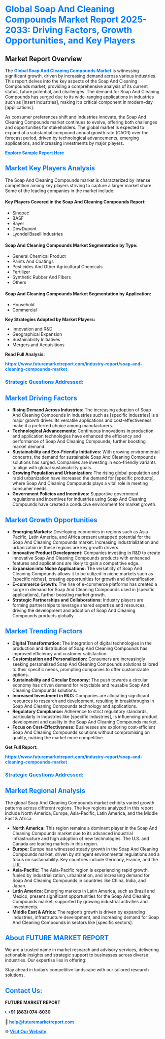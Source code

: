 <h1 style="color: #007BFF;">Global Soap And Cleaning Compounds Market Report 2025-2033: Driving Factors, Growth Opportunities, and Key Players</h1>

<section id="overview">
<h2>Market Report Overview</h2>
<p>The <a href="https://www.futuremarketreport.com/industry-report/soap-and-cleaning-compounds-market" style="color: #007BFF; text-decoration: none;"><strong>Global Soap And Cleaning Compounds Market</strong></a> is witnessing significant growth, driven by increasing demand across various industries. This report delves into the key aspects of the Soap And Cleaning Compounds market, providing a comprehensive analysis of its current status, future potential, and challenges. The demand for Soap And Cleaning Compounds has surged due to its wide-ranging applications in industries such as [insert industries], making it a critical component in modern-day [applications].</p>
<p>As consumer preferences shift and industries innovate, the Soap And Cleaning Compounds market continues to evolve, offering both challenges and opportunities for stakeholders. The global market is expected to expand at a substantial compound annual growth rate (CAGR) over the forecast period, driven by technological advancements, emerging applications, and increasing investments by major players.</p>
</section>

<section id="overview">
<p><a href="https://www.futuremarketreport.com/request-sample/reportId=34552" style="color: #007BFF; text-decoration: none;"><strong>Explore Sample Report Here</strong></a></p>
</section>

<section id="key-players">
<h2 style="color: #007BFF;">Market Key Players Analysis</h2>
<p>The Soap And Cleaning Compounds market is characterized by intense competition among key players striving to capture a larger market share. Some of the leading companies in the market include:</p>
<h4>Key Players Covered in the Soap And Cleaning Compounds Report:</h4>
<ul><li>Sinopec</li><li>BASF</li><li>Bayer</li><li>DowDupont</li><li>LyondellBasell Industries</li></ul>
<h4>Soap And Cleaning Compounds Market Segmentation by Type:</h4>
<ul><li>General Chemical Product</li><li>Paints And Coatings</li><li>Pesticides And Other Agricultural Chemicals</li><li>Fertilizer</li><li>Synthetic Rubber And Fibers</li><li>Others</li></ul>

<h4>Soap And Cleaning Compounds Market Segmentation by Application:</h4>
<ul><li>Household</li><li>Commercial</li></ul>
<p><strong>Key Strategies Adopted by Market Players:</strong></p>
<ul>
<li>Innovation and R&D</li>
<li>Geographical Expansion</li>
<li>Sustainability Initiatives</li>
<li>Mergers and Acquisitions</li>
</ul>
</section>

<section>
<p><strong>Read Full Analysis: </strong></p><a href="https://www.futuremarketreport.com/industry-report/soap-and-cleaning-compounds-market" style="color: #007BFF; text-decoration: none;"><strong>https://www.futuremarketreport.com/industry-report/soap-and-cleaning-compounds-market</strong></a>
<h3 style="color: #007BFF;">Strategic Questions Addressed:</h3>
</section>

<section id="driving-factors">
<h2 style="color: #007BFF;">Market Driving Factors</h2>
<ul>
<li><strong>Rising Demand Across Industries:</strong> The increasing adoption of Soap And Cleaning Compounds in industries such as [specific industries] is a major growth driver. Its versatile applications and cost-effectiveness make it a preferred choice among manufacturers.</li>
<li><strong>Technological Advancements:</strong> Continuous innovations in production and application technologies have enhanced the efficiency and performance of Soap And Cleaning Compounds, further boosting market demand.</li>
<li><strong>Sustainability and Eco-Friendly Initiatives:</strong> With growing environmental concerns, the demand for sustainable Soap And Cleaning Compounds solutions has surged. Companies are investing in eco-friendly variants to align with global sustainability goals.</li>
<li><strong>Growing Population and Urbanization:</strong> The rising global population and rapid urbanization have increased the demand for [specific products], where Soap And Cleaning Compounds plays a vital role in meeting consumer needs.</li>
<li><strong>Government Policies and Incentives:</strong> Supportive government regulations and incentives for industries using Soap And Cleaning Compounds have created a conducive environment for market growth.</li>
</ul>
</section>

<section id="growth-opportunities">
<h2 style="color: #007BFF;">Market Growth Opportunities</h2>
<ul>
<li><strong>Emerging Markets:</strong> Developing economies in regions such as Asia-Pacific, Latin America, and Africa present untapped potential for the Soap And Cleaning Compounds market. Increasing industrialization and urbanization in these regions are key growth drivers.</li>
<li><strong>Innovative Product Development:</strong> Companies investing in R&D to create innovative Soap And Cleaning Compounds products with enhanced features and applications are likely to gain a competitive edge.</li>
<li><strong>Expansion into Niche Applications:</strong> The versatility of Soap And Cleaning Compounds allows it to be utilized in niche markets such as [specific niches], creating opportunities for growth and diversification.</li>
<li><strong>E-commerce Growth:</strong> The rise of e-commerce platforms has created a surge in demand for Soap And Cleaning Compounds used in [specific applications], further boosting market growth.</li>
<li><strong>Strategic Partnerships and Collaborations:</strong> Industry players are forming partnerships to leverage shared expertise and resources, driving the development and adoption of Soap And Cleaning Compounds products globally.</li>
</ul>
</section>

<section id="trending-factors">
<h2 style="color: #007BFF;">Market Trending Factors</h2>
<ul>
<li><strong>Digital Transformation:</strong> The integration of digital technologies in the production and distribution of Soap And Cleaning Compounds has improved efficiency and customer satisfaction.</li>
<li><strong>Customization and Personalization:</strong> Consumers are increasingly seeking personalized Soap And Cleaning Compounds solutions tailored to their specific needs, prompting companies to offer customizable options.</li>
<li><strong>Sustainability and Circular Economy:</strong> The push towards a circular economy has driven demand for recyclable and reusable Soap And Cleaning Compounds solutions.</li>
<li><strong>Increased Investment in R&D:</strong> Companies are allocating significant resources to research and development, resulting in breakthroughs in Soap And Cleaning Compounds technology and applications.</li>
<li><strong>Regulatory Compliance:</strong> Adherence to strict regulatory standards, particularly in industries like [specific industries], is influencing product development and quality in the Soap And Cleaning Compounds market.</li>
<li><strong>Focus on Cost-Effectiveness:</strong> Businesses are exploring cost-efficient Soap And Cleaning Compounds solutions without compromising on quality, making the market more competitive.</li>
</ul>
</section>

<section>
<p><strong>Get Full Report: </strong></p><a href="https://www.futuremarketreport.com/industry-report/soap-and-cleaning-compounds-market" style="color: #007BFF; text-decoration: none;"><strong>https://www.futuremarketreport.com/industry-report/soap-and-cleaning-compounds-market</strong></a>
<h3 style="color: #007BFF;">Strategic Questions Addressed:</h3>
</section>


<section id="regional-analysis">
<h2 style="color: #007BFF;">Market Regional Analysis</h2>
<p>The global Soap And Cleaning Compounds market exhibits varied growth patterns across different regions. The key regions analyzed in this report include North America, Europe, Asia-Pacific, Latin America, and the Middle East & Africa:</p>
<ul>
<li><strong>North America:</strong> This region remains a dominant player in the Soap And Cleaning Compounds market due to its advanced industrial infrastructure and high adoption of new technologies. The U.S. and Canada are leading markets in this region.</li>
<li><strong>Europe:</strong> Europe has witnessed steady growth in the Soap And Cleaning Compounds market, driven by stringent environmental regulations and a focus on sustainability. Key countries include Germany, France, and the U.K.</li>
<li><strong>Asia-Pacific:</strong> The Asia-Pacific region is experiencing rapid growth, fueled by industrialization, urbanization, and increasing demand for Soap And Cleaning Compounds in countries like China, India, and Japan.</li>
<li><strong>Latin America:</strong> Emerging markets in Latin America, such as Brazil and Mexico, present significant opportunities for the Soap And Cleaning Compounds market, supported by growing industrial activities and investments.</li>
<li><strong>Middle East & Africa:</strong> The region’s growth is driven by expanding industries, infrastructure development, and increasing demand for Soap And Cleaning Compounds in sectors like [specific sectors].</li>
</ul>
</section>

<footer>
<h2 style="color: #007BFF;">About FUTURE MARKET REPORT</h2>
<p>We are a trusted name in market research and advisory services, delivering actionable insights and strategic support to businesses across diverse industries. Our expertise lies in offering:</p>

<p>Stay ahead in today’s competitive landscape with our tailored research solutions.</p>

<h2 style="color: #007BFF;">Contact Us:</h2>
<p><strong>FUTURE MARKET REPORT</strong></p>
<p>📞 <strong>+91 (883) 074-8030</strong></p>
<p>📧 <strong><a href="mailto:help@futuremarketreport.com" style="color: #007BFF;">help@futuremarketreport.com</a></strong></p>
<p>🌐 <strong><a href="https://www.futuremarketreport.com/" style="color: #007BFF;">Visit Our Website</a></strong></p>
</footer>
